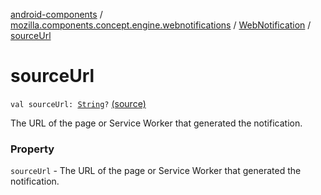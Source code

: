 [android-components](../../index.md) / [mozilla.components.concept.engine.webnotifications](../index.md) / [WebNotification](index.md) / [sourceUrl](./source-url.md)

# sourceUrl

`val sourceUrl: `[`String`](https://kotlinlang.org/api/latest/jvm/stdlib/kotlin/-string/index.html)`?` [(source)](https://github.com/mozilla-mobile/android-components/blob/master/components/concept/engine/src/main/java/mozilla/components/concept/engine/webnotifications/WebNotification.kt#L25)

The URL of the page or Service Worker that generated the notification.

### Property

`sourceUrl` - The URL of the page or Service Worker that generated the notification.